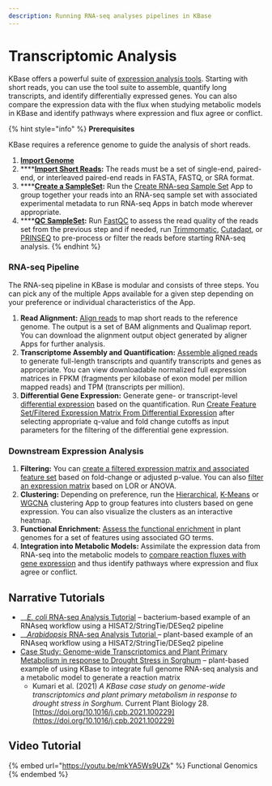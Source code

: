 ```yaml
---
description: Running RNA-seq analyses pipelines in KBase
---
```


# Transcriptomic Analysis

KBase offers a powerful suite of [expression analysis tools](https://kbase.us/applist/#Expression). Starting with short reads, you can use the tool suite to assemble, quantify long transcripts, and identify differentially expressed genes. You can also compare the expression data with the flux when studying metabolic models in KBase and identify pathways where expression and flux agree or conflict.

{% hint style="info" %}
**Prerequisites**

KBase requires a reference genome to guide the analysis of short reads.&#x20;

1. ****[**Import Genome**](../../data/upload-download-guide/genome.md)****
2. ****[**Import Short Reads**](../../data/upload-download-guide/reads.md)**:** The reads must be a set of single-end, paired-end, or interleaved paired-end reads in FASTA, FASTQ, or SRA format.
3. ****[**Create a SampleSet**](../../data/upload-download-guide/sampleset.md)**:** Run the [Create RNA-seq Sample Set](https://narrative.kbase.us/#catalog/apps/KBaseRNASeq/describe\_rnaseq\_experiment/release) App to group together your reads into an RNA-seq sample set with associated experimental metadata to run RNA-seq Apps in batch mode wherever appropriate.
4. ****[**QC SampleSet**](../../apps/analysis/expression.md#reads-management)**:** Run [FastQC](https://narrative.kbase.us/#appcatalog/app/kb\_fastqc/runFastQC/release) to assess the read quality of the reads set from the previous step and if needed, run [Trimmomatic](https://narrative.kbase.us/#appcatalog/app/kb\_trimmomatic/run\_trimmomatic/release), [Cutadapt](https://narrative.kbase.us/#appcatalog/app/kb\_cutadapt/remove\_adapters/release), or [PRINSEQ](https://narrative.kbase.us/#appcatalog/app/kb\_PRINSEQ/execReadLibraryPRINSEQ/release) to pre-process or filter the reads before starting RNA-seq analysis.
{% endhint %}

### RNA-seq Pipeline

The RNA-seq pipeline in KBase is modular and consists of three steps. You can pick any of the multiple Apps available for a given step depending on your preference or individual characteristics of the App.

1. **Read Alignment:** [Align reads](../../apps/analysis/expression.md#reads-alignment) to map short reads to the reference genome. The output is a set of BAM alignments and Qualimap report. You can download the alignment output object generated by aligner Apps for further analysis.
2. **Transcriptome Assembly and Quantification:** [Assemble aligned reads](../../apps/analysis/expression.md#reads-assembly) to generate full-length transcripts and quantify transcripts and genes as appropriate. You can view downloadable normalized full expression matrices in FPKM (fragments per kilobase of exon model per million mapped reads) and TPM (transcripts per million).
3. **Differential Gene Expression:** Generate gene- or transcript-level [differential expression](../../apps/analysis/expression.md#differential-expression) based on the quantification. Run [Create Feature Set/Filtered Expression Matrix From Differential Expression](https://narrative.kbase.us/#appcatalog/app/FeatureSetUtils/upload\_featureset\_from\_diff\_expr/release) after selecting appropriate q-value and fold change cutoffs as input parameters for the filtering of the differential gene expression.

### Downstream Expression Analysis

1. **Filtering:** You can [create a filtered expression matrix and associated feature set](https://narrative.kbase.us/#catalog/apps/FeatureSetUtils/upload\_featureset\_from\_diff\_expr/release) based on fold-change or adjusted p-value. You can also [filter an expression matrix](https://narrative.kbase.us/#catalog/apps/CoExpression/expression\_toolkit\_filter\_expression/release) based on LOR or ANOVA.
2. **Clustering:** Depending on preference, run the [Hierarchical](https://narrative.kbase.us/#catalog/apps/KBaseFeatureValues/expression\_toolkit\_cluster\_hierarchical/release), [K-Means](https://narrative.kbase.us/#catalog/apps/KBaseFeatureValues/expression\_toolkit\_cluster\_k\_means/release) or [WGCNA](https://narrative.kbase.us/#catalog/apps/CoExpression/expression\_toolkit\_cluster\_WGCNA/release) clustering App to group features into clusters based on gene expression. You can also visualize the clusters as an interactive heatmap.
3. **Functional Enrichment:** [Assess the functional enrichment](https://narrative.kbase.us/#appcatalog/app/kb\_functional\_enrichment\_1/functional\_enrichment\_go\_term/release) in plant genomes for a set of features using associated GO terms.
4. **Integration into Metabolic Models:** Assimilate the expression data from RNA-seq into the metabolic models to [compare reaction fluxes with gene expression](https://narrative.kbase.us/#appcatalog/app/fba\_tools/compare\_flux\_with\_expression) and thus identify pathways where expression and flux agree or conflict.

## **Narrative Tutorials**

* __[_E. coli_ RNA-seq Analysis Tutorial](https://narrative.kbase.us/narrative/ws.50093.obj.1) – bacterium-based example of an RNAseq workflow using a HISAT2/StringTie/DESeq2 pipeline
* __[_Arabidopsis_ RNA-seq Analysis Tutorial ](https://narrative.kbase.us/narrative/ws.19391.obj.1)– plant-based example of an RNAseq workflow using a HISAT2/StringTie/DESeq2 pipeline
* [Case Study: Genome-wide Transcriptomics and Plant Primary Metabolism in response to Drought Stress in Sorghum](https://kbase.us/n/101788/79/) – plant-based example of using KBase to integrate full genome RNA-seq analysis and a metabolic model to generate a reaction matrix&#x20;
  * Kumari et al. (2021) _A KBase case study on genome-wide transcriptomics and plant primary metabolism in response to drought stress in Sorghum_. Current Plant Biology 28. [https://doi.org/10.1016/j.cpb.2021.100229](https://doi.org/10.1016/j.cpb.2021.100229)

## **Video Tutorial**&#x20;

{% embed url="https://youtu.be/mkYA5Ws9UZk" %}
Functional Genomics&#x20;
{% endembed %}
